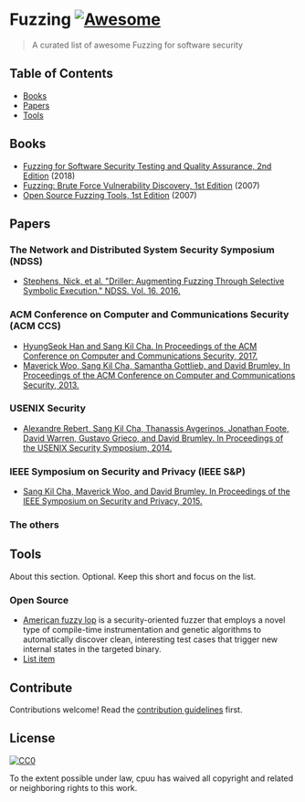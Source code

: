 # Fuzzing [![Awesome](https://awesome.re/badge.svg)](https://awesome.re)

> A curated list of awesome Fuzzing for software security


## Table of Contents

- [Books](#books)
- [Papers](#papers)
- [Tools](#tools)


## Books
- [Fuzzing for Software Security Testing and Quality Assurance, 2nd Edition](https://www.amazon.com/Fuzzing-Software-Security-Testing-Assurance/dp/1608078507/) (2018)
- [Fuzzing: Brute Force Vulnerability Discovery, 1st Edition](https://www.amazon.com/Fuzzing-Brute-Force-Vulnerability-Discovery/dp/0321446119/) (2007)
- [Open Source Fuzzing Tools, 1st Edition](https://www.amazon.com/Open-Source-Fuzzing-Tools-Rathaus/dp/1597491950/) (2007)


## Papers
### The Network and Distributed System Security Symposium (NDSS)
- [Stephens, Nick, et al. "Driller: Augmenting Fuzzing Through Selective Symbolic Execution." NDSS. Vol. 16. 2016.](https://cancer.shtech.org/wiki/uploads/2016---NDSS---driller-augmenting-fuzzing-through-selective-symbolic-execution.pdf)
### ACM Conference on Computer and Communications Security (ACM CCS)
- [HyungSeok Han and Sang Kil Cha. In Proceedings of the ACM Conference on Computer and Communications Security, 2017.](http://daramg.gift/paper/han-ccs2017.pdf)
- [Maverick Woo, Sang Kil Cha, Samantha Gottlieb, and David Brumley. In Proceedings of the ACM Conference on Computer and Communications Security, 2013.](https://softsec.kaist.ac.kr/~sangkilc/papers/woo-ccs13.pdf)
### USENIX Security
- [Alexandre Rebert, Sang Kil Cha, Thanassis Avgerinos, Jonathan Foote, David Warren, Gustavo Grieco, and David Brumley. In Proceedings of the USENIX Security Symposium, 2014.](https://softsec.kaist.ac.kr/~sangkilc/papers/rebert-usenixsec14.pdf)
### IEEE Symposium on Security and Privacy (IEEE S&P)
- [Sang Kil Cha, Maverick Woo, and David Brumley. In Proceedings of the IEEE Symposium on Security and Privacy, 2015.](https://softsec.kaist.ac.kr/~sangkilc/papers/cha-oakland15.pdf)
### The others

## Tools
About this section. Optional. Keep this short and focus on the list.
### Open Source
- [American fuzzy lop](http://lcamtuf.coredump.cx/afl/) is a security-oriented fuzzer that employs a novel type of compile-time instrumentation and genetic algorithms to automatically discover clean, interesting test cases that trigger new internal states in the targeted binary. 
- [List item](http://example.com)


## Contribute

Contributions welcome! Read the [contribution guidelines](contributing.md) first.


## License

[![CC0](http://mirrors.creativecommons.org/presskit/buttons/88x31/svg/cc-zero.svg)](http://creativecommons.org/publicdomain/zero/1.0)

To the extent possible under law, cpuu has waived all copyright and
related or neighboring rights to this work.
